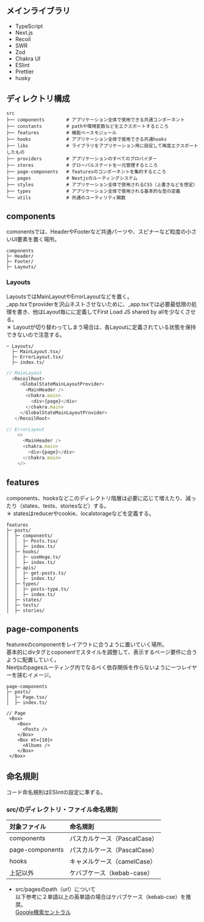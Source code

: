 ## メインライブラリ
- TypeScript
- Next.js
- Recoil
- SWR
- Zod
- Chakra UI
- ESlint
- Prettier
- husky

## ディレクトリ構成

```
src
├── components        # アプリケーション全体で使用できる共通コンポーネント
├── constants         # pathや環境変数などをエクスポートするところ
├── features          # 機能ベースモジュール
├── hooks             # アプリケーション全体で使用できる共通hooks
├── libs              # ライブラリをアプリケーション用に設定して再度エクスポートしたもの
├── providers         # アプリケーションのすべてのプロバイダー
├── stores            # グローバルステートを一元管理するところ
├── page-components   # featuresのコンポーネントを集約するところ
├── pages             # Nextjsのルーティングシステム
├── styles            # アプリケーション全体で使用されるCSS（上書きなどを想定）
├── types             # アプリケーション全体で使用される基本的な型の定義
└── utils             # 共通のユーティリティ関数
```

## components
comonentsでは、HeaderやFooterなど共通パーツや、スピナーなど粒度の小さいUI要素を置く場所。

```
components
├─ Header/
├─ Footer/
├─ Layouts/
```

### Layouts
LayoutsではMainLayoutやErrorLayoutなどを置く。<br />
_app.tsxでproviderを沢山ネストさせないために、_app.tsxでは必要最低限の処理を書き、他はLayout毎にに定義してFirst Load JS shared by allを少なくさせる。<br />
＊ Layoutが切り替わってしまう場合は、各Layoutに定義されている状態を保持できないので注意する。
```
─ Layouts/
  ├─ MainLayout.tsx/
  ├─ ErrorLayout.tsx/
  ├─ index.ts/
```

``` ts
// MainLayout
  <RecoilRoot>
     <GlobalStateMainLayoutProvider>
       <MainHeader />
       <chakra.main>
         <div>{page}</div>
       </chakra.main>
     </GlobalStateMainLayoutProvider>
   </RecoilRoot>
```
``` ts
// ErrorLayout
    <>
      <MainHeader />
      <chakra.main>
        <div>{page}</div>
      </chakra.main>
    </>
```

## features
components、hooksなどこのディレクトリ階層は必要に応じて増えたり、減ったり（states、tests、storiesなど）する。<br />
＊ statesはreducerやcookie、localstorageなどを定義する。

```
features
├─ posts/
│  ├─ components/
│  │  ├─ Posts.tsx/
│  │  ├─ index.ts/
│  ├─ hooks/
│  │  ├─ useHoge.ts/
│  │  ├─ index.ts/
│  ├─ apis/
│  │  ├─ get-posts.ts/
│  │  ├─ index.ts/
│  ├─ types/
│  │  ├─ posts-type.ts/
│  │  ├─ index.ts/
│  ├─ states/
│  ├─ tests/
│  ├─ stories/
```


## page-components
featuresのcomponentをレイアウトに合うように置いていく場所。<br />
基本的にdivタグとcoponentでスタイルを調整して、表示するページ要件に合うように配置していく。<br />
Nextjsのpagesルーティング内でなるべく依存関係を作らないように一つレイヤーを挟むイメージ。
```
page-components
├─ posts/
│  ├─ Page.tsx/
│  ├─ index.ts/
```

```
// Page
 <Box>
    <Box>
      <Posts />
    </Box>
    <Box mt={10}>
      <Albums />
    </Box>
 </Box>
```

## 命名規則
コード命名規則はESlintの設定に準ずる。

### src/のディレクトリ・ファイル命名規則
| 対象ファイル | 命名規則  |
|:-----------|:------------|
| components |パスカルケース（PascalCase） |
| page-components |パスカルケース（PascalCase） |
| hooks       | キャメルケース（camelCase）|
| 上記以外 |ケバブケース（kebab-case）|

* src/pagesのpath（url）について <br />
以下参考に２単語以上の英単語の場合はケバブケース（kebab-cse）を推奨。<br />
[Google検索セントラル](https://developers.google.com/search/docs/crawling-indexing/url-structure?hl=ja)
